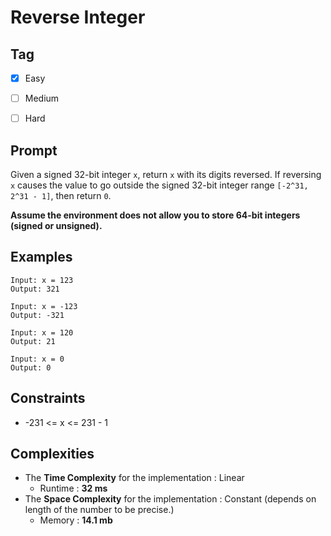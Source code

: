 # Reverse Integer
## Tag
- [x] Easy  
- [ ] Medium  
- [ ] Hard  
  

## Prompt
Given a signed 32-bit integer `x`, return `x` with its digits reversed. If reversing `x` causes the value to go outside the signed 32-bit integer range `[-2^31, 2^31 - 1]`, then return `0`.  

**Assume the environment does not allow you to store 64-bit integers (signed or unsigned).**
  
## Examples
```
Input: x = 123
Output: 321
```
```
Input: x = -123
Output: -321
```
```
Input: x = 120
Output: 21
```
```
Input: x = 0
Output: 0
```
  
## Constraints
* -231 <= x <= 231 - 1  
  
## Complexities
* The **Time Complexity** for the implementation : Linear
  * Runtime : **32 ms**  
* The **Space Complexity** for the implementation : Constant (depends on length of the number to be precise.)
  * Memory : **14.1 mb**
